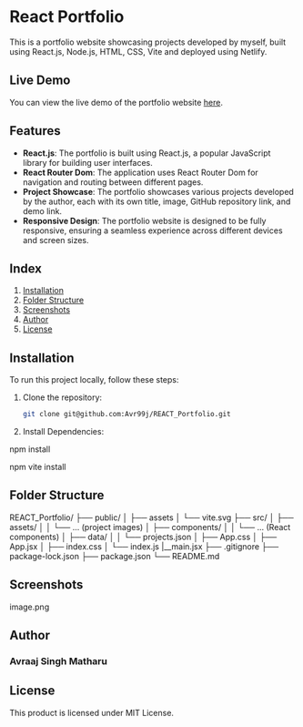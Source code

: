 # React Portfolio

This is a portfolio website showcasing projects developed by myself, built using React.js, Node.js, HTML, CSS, Vite and deployed using Netlify.

## Live Demo

You can view the live demo of the portfolio website [here](http://www.avraaj.tech).

## Features

- **React.js**: The portfolio is built using React.js, a popular JavaScript library for building user interfaces.
- **React Router Dom**: The application uses React Router Dom for navigation and routing between different pages.
- **Project Showcase**: The portfolio showcases various projects developed by the author, each with its own title, image, GitHub repository link, and demo link.
- **Responsive Design**: The portfolio website is designed to be fully responsive, ensuring a seamless experience across different devices and screen sizes.

## Index

1. [Installation](#installation)
2. [Folder Structure](#folderstructure)
3. [Screenshots](#screenshots)
4. [Author](#author)
5. [License](#license)

## Installation

To run this project locally, follow these steps:

1. Clone the repository:

   ```bash
   git clone git@github.com:Avr99j/REACT_Portfolio.git

2. Install Dependencies:

npm install

npm vite install

## Folder Structure

REACT_Portfolio/
├── public/
│   ├── assets
│   └── vite.svg
├── src/
│   ├── assets/
│   │   └── ... (project images)
│   ├── components/
│   │   └── ... (React components)
│   ├── data/
│   │   └── projects.json
│   ├── App.css
│   ├── App.jsx
│   ├── index.css
│   └── index.js
    |__main.jsx
├── .gitignore
├── package-lock.json
├── package.json
└── README.md

## Screenshots

image.png

## Author

### Avraaj Singh Matharu

## License

This product is licensed under MIT License.

